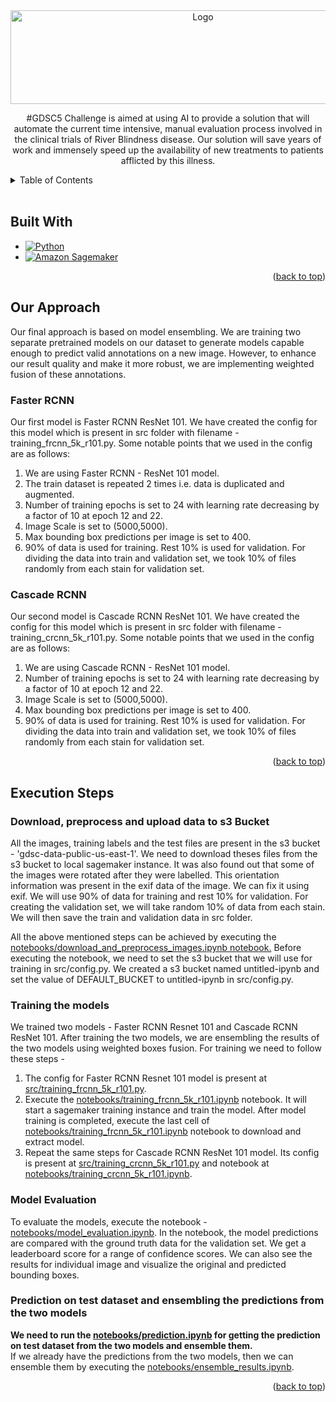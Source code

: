 <div align="center">
  <a href="https://gdsc.ce.capgemini.com/">
    <img src="images/gdsc_logo.png" alt="Logo" width="600" height="150">
  </a>

<p align="center">
  #GDSC5 Challenge is aimed at using AI to provide a solution that will automate the current time intensive, manual evaluation process involved in the clinical trials of River Blindness disease. Our solution will save years of work and immensely speed up the availability of new treatments to patients afflicted by this illness.
  <br />
</p>
</div>

<!-- TABLE OF CONTENTS -->
<details>
  <summary>Table of Contents</summary>
  <ol>
    <li>
      <a href="#built-with">Built With</a>
    </li>
    <li>
      <a href="#our-approach">Our Approach</a>
      <ul>
        <li><a href="#faster-rcnn">Faster RCNN</a></li>
        <li><a href="#cascade-rcnn">Cascade RCNN</a></li>
      </ul>
    </li>
    <li>
      <a href="#execution-steps">Execution Steps</a>
      <ul>
        <li><a href="#download-preprocess-and-upload-data-to-s3-bucket">Download, preprocess and upload data to s3 Bucket</a></li>
        <li><a href="#training-the-models">Training the models</a></li>
        <li><a href="#model-evaluation">Model Evaluation</a></li>
        <li><a href="#prediction-on-test-dataset-and-ensembling-the-predictions-from-the-two-models">Prediction on test dataset and ensembling the predictions from the two models</a></li>
      </ul>
    </li>
  </ol>
</details><br>

## Built With

* [![Python][Python]][Python-url]
* [![Amazon Sagemaker][Sagemaker]][Sagemaker-url]

<p align="right">(<a href="#readme-top">back to top</a>)</p>


## Our Approach

Our final approach is based on model ensembling. We are training two separate pretrained models on our dataset to generate models capable enough to predict valid annotations on a new image. However, to enhance our result quality and make it more robust, we are implementing weighted fusion of these annotations.

### Faster RCNN

Our first model is Faster RCNN ResNet 101. We have created the config for this model which is present in src folder with filename - training_frcnn_5k_r101.py.
Some notable points that we used in the config are as follows:
1. We are using Faster RCNN - ResNet 101 model.
2. The train dataset is repeated 2 times i.e. data is duplicated and augmented.
3. Number of training epochs is set to 24 with learning rate decreasing by a factor of 10 at epoch 12 and 22.
4. Image Scale is set to (5000,5000).
5. Max bounding box predictions per image is set to 400.
6. 90% of data is used for training. Rest 10% is used for validation. For dividing the data into train and validation set, we took 10% of files randomly from each stain for validation set.

### Cascade RCNN

Our second model is Cascade RCNN ResNet 101. We have created the config for this model which is present in src folder with filename - training_crcnn_5k_r101.py.
Some notable points that we used in the config are as follows:
1. We are using Cascade RCNN - ResNet 101 model.
2. Number of training epochs is set to 24 with learning rate decreasing by a factor of 10 at epoch 12 and 22.
3. Image Scale is set to (5000,5000).
4. Max bounding box predictions per image is set to 400.
5. 90% of data is used for training. Rest 10% is used for validation. For dividing the data into train and validation set, we took 10% of files randomly from each stain for validation set.

<p align="right">(<a href="#readme-top">back to top</a>)</p>

## Execution Steps

### Download, preprocess and upload data to s3 Bucket

All the images, training labels and the test files are present in the s3 bucket - 'gdsc-data-public-us-east-1'. We need to download theses files from the s3 bucket to local sagemaker instance. It was also found out that some of the images were rotated after they were labelled. This orientation information was present in the exif data of the image. We can fix it using exif.
We will use 90% of data for training and rest 10% for validation. For creating the validation set, we will take random 10% of data from each stain. We will then save the train and validation data in src folder.

All the above mentioned steps can be achieved by executing the <u>notebooks/download_and_preprocess_images.ipynb notebook.</u>
Before executing the notebook, we need to set the s3 bucket that we will use for training in src/config.py. We created a s3 bucket named untitled-ipynb and set the value of DEFAULT_BUCKET to untitled-ipynb in src/config.py.

### Training the models

We trained two models - Faster RCNN Resnet 101 and Cascade RCNN ResNet 101. After training the two models, we are ensembling the results of the two models using weighted boxes fusion.
For training we need to follow these steps - 
1. The config for Faster RCNN Resnet 101 model is present at <u>src/training_frcnn_5k_r101.py</u>.
2. Execute the <u>notebooks/training_frcnn_5k_r101.ipynb</u> notebook. It will start a sagemaker training instance and train the model. After model training is completed, execute the last cell of <u>notebooks/training_frcnn_5k_r101.ipynb</u> notebook to download and extract model.
3. Repeat the same steps for Cascade RCNN ResNet 101 model. Its config is present at <u>src/training_crcnn_5k_r101.py</u> and notebook at <u>notebooks/training_crcnn_5k_r101.ipynb</u>.

### Model Evaluation

To evaluate the models, execute the notebook - <u>notebooks/model_evaluation.ipynb</u>. In the notebook, the model predictions are compared with the ground truth data for the validation set. We get a leaderboard score for a range of confidence scores. We can also see the results for individual image and visualize the original and predicted bounding boxes.

### Prediction on test dataset and ensembling the predictions from the two models
<b>
We need to run the <u>notebooks/prediction.ipynb</u> for getting the prediction on test dataset from the two models and ensemble them.
</b><br>
If we already have the predictions from the two models, then we can ensemble them by executing the <u>notebooks/ensemble_results.ipynb</u>.


<p align="right">(<a href="#readme-top">back to top</a>)</p>

<!-- MARKDOWN LINKS & IMAGES -->
[Python]: https://img.shields.io/badge/python-111111?style=for-the-badge&logo=python&logoColor=yellow
[Python-url]: https://www.python.org/
[Sagemaker]: https://img.shields.io/badge/Amazon_Sagemaker-DD0031?style=for-the-badge&logo=Sagemaker&logoColor=white
[Sagemaker-url]: https://aws.amazon.com/sagemaker/